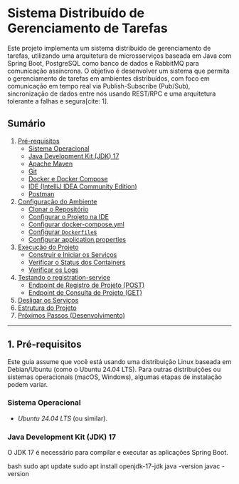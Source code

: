 # Sistema Distribuído de Gerenciamento de Tarefas

Este projeto implementa um sistema distribuído de gerenciamento de tarefas, utilizando uma arquitetura de microsserviços baseada em Java com Spring Boot, PostgreSQL como banco de dados e RabbitMQ para comunicação assíncrona. O objetivo é desenvolver um sistema que permita o gerenciamento de tarefas em ambientes distribuídos, com foco em comunicação em tempo real via Publish-Subscribe (Pub/Sub), sincronização de dados entre nós usando REST/RPC e uma arquitetura tolerante a falhas e segura[cite: 1].

## Sumário

1.  [Pré-requisitos](#1-pré-requisitos)
    * [Sistema Operacional](#sistema-operacional)
    * [Java Development Kit (JDK) 17](#java-development-kit-jdk-17)
    * [Apache Maven](#apache-maven)
    * [Git](#git)
    * [Docker e Docker Compose](#docker-e-docker-compose)
    * [IDE (IntelliJ IDEA Community Edition)](#ide-intellij-idea-community-edition)
    * [Postman](#postman)
2.  [Configuração do Ambiente](#2-configuração-do-ambiente)
    * [Clonar o Repositório](#clonar-o-repositório)
    * [Configurar o Projeto na IDE](#configurar-o-projeto-na-ide)
    * [Configurar docker-compose.yml](#configurar-docker-composeyml)
    * [Configurar `Dockerfile`s](#configurar-dockerfiles)
    * [Configurar application.properties](#configurar-applicationproperties)
3.  [Execução do Projeto](#3-execução-do-projeto)
    * [Construir e Iniciar os Serviços](#construir-e-iniciar-os-serviços)
    * [Verificar o Status dos Containers](#verificar-o-status-dos-containers)
    * [Verificar os Logs](#verificar-os-logs)
4.  [Testando o registration-service](#4-testando-o-registration-service)
    * [Endpoint de Registro de Projeto (POST)](#endpoint-de-registro-de-projeto-post)
    * [Endpoint de Consulta de Projeto (GET)](#endpoint-de-consulta-de-projeto-get)
5.  [Desligar os Serviços](#5-desligar-os-serviços)
6.  [Estrutura do Projeto](#6-estrutura-do-projeto)
7.  [Próximos Passos (Desenvolvimento)](#7-próximos-passos-desenvolvimento)

---

## 1. Pré-requisitos

Este guia assume que você está usando uma distribuição Linux baseada em Debian/Ubuntu (como o Ubuntu 24.04 LTS). Para outras distribuições ou sistemas operacionais (macOS, Windows), algumas etapas de instalação podem variar.

### Sistema Operacional

* *Ubuntu 24.04 LTS* (ou similar).

### Java Development Kit (JDK) 17

O JDK 17 é necessário para compilar e executar as aplicações Spring Boot.

bash
sudo apt update
sudo apt install openjdk-17-jdk
java -version
javac -version

### 